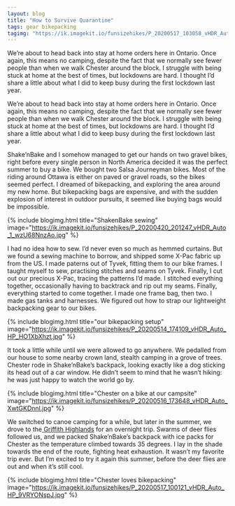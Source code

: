 ```yaml
---
layout: blog
title: "How to Survive Quarantine"
tags: gear bikepacking
tagimg: "https://ik.imagekit.io/funsizehikes/P_20200517_103058_vHDR_Auto_xvF4CBDI1.jpg?tr=w-320"
---
```


We’re about to head back into stay at home orders here in Ontario. Once again, this means no camping, despite the fact that we normally see fewer people than when we walk Chester around the block. I struggle with being stuck at home at the best of times, but lockdowns are hard. I thought I’d share a little about what I did to keep busy during the first lockdown last year. 


We’re about to head back into stay at home orders here in Ontario. Once again, this means no camping, despite the fact that we normally see fewer people than when we walk Chester around the block. I struggle with being stuck at home at the best of times, but lockdowns are hard. I thought I’d share a little about what I did to keep busy during the first lockdown last year. 

Shake’nBake and I somehow managed to get our hands on two gravel bikes, right before every single person in North America decided it was the perfect summer to buy a bike. We bought two Salsa Journeyman bikes. Most of the riding around Ottawa is either on paved or gravel roads, so the bikes seemed perfect. I dreamed of bikepacking, and exploring the area around my new home. But bikepacking bags are expensive, and with the sudden explosion of interest in outdoor pursuits, it seemed like buying bags would be impossible. 

{% include blogimg.html
 title="ShakenBake sewing"
 image="https://ik.imagekit.io/funsizehikes/P_20200420_201247_vHDR_Auto_1_wzU68NnzAo.jpg"
%}

I had no idea how to sew. I’d never even so much as hemmed curtains. But we found a sewing machine to borrow, and shipped some X-Pac fabric up from the US. I made paterns out of Tyvek, fitting them to our bike frames. I taught myself to sew, practising stitches and seams on Tyvek. Finally, I cut out our precious X-Pac, tracing the patterns I’d made. I stitched everything together, occasionally having to backtrack and rip out my seams. Finally, everything started to come together. I made one frame bag, then two. I made gas tanks and harnesses. We figured out how to strap our lightweight backpacking gear to our bikes. 

{% include blogimg.html
 title="our bikepacking setup"
 image="https://ik.imagekit.io/funsizehikes/P_20200514_174109_vHDR_Auto_HP_HO1XbXhzt.jpg"
%}

It took a little while until we were allowed to go anywhere. We pedalled from our house to some nearby crown land, stealth camping in a grove of trees. Chester rode in Shake’nBake’s backpack, looking exactly like a dog sticking its head out of a car window. He didn’t seem to mind that he wasn’t hiking: he was just happy to watch the world go by.

{% include blogimg.html
 title="Chester on a bike at our campsite"
 image="https://ik.imagekit.io/funsizehikes/P_20200516_173648_vHDR_Auto_XwtGKDnnl.jpg"
%}

We switched to canoe camping for a while, but later in the summer, we drove to the[ Griffith Highlands](https://bikepacking.com/routes/griffith-highland-overnighter/) for an overnight trip. Swarms of deer flies followed us, and we packed Shake’nBake’s backpack with ice packs for Chester as the temperature climbed towards 35 degrees. I lay in the shade towards the end of the route, fighting heat exhaustion. It wasn’t my favorite trip ever. But I’m excited to try it again this summer, before the deer flies are out and when it’s still cool. 


{% include blogimg.html
 title="Chester loves bikepacking"
 image="https://ik.imagekit.io/funsizehikes/P_20200517_100121_vHDR_Auto_HP_9VRYONspJ.jpg"
%}
 
